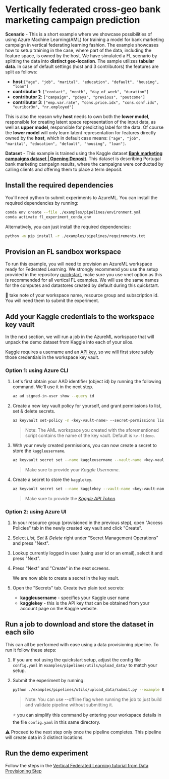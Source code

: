 # Vertically federated cross-geo bank marketing campaign prediction

**Scenario** - This is a short example where we showcase possibilities of using Azure Machine Learning(AML) for training a model for bank marketing campaign in vertical federating learning fashion. The example showcases how to setup training in the case, where part of the data, including the feature space, is owned by the host. We have simulated a FL scenario by splitting the data into **distinct geo-location**. The sample utilizes **tabular data**. In case of default settings (host and 3 contributors) the features are split as follows:
- **host**:`["age", "job", "marital", "education", "default", "housing", "loan"]`
- **contributor 1**: `["contact", "month", "day_of_week", "duration"]`
- **contributor 2**: `["campaign", "pdays", "previous", "poutcome"]`
- **contributor 3**: `["emp.var.rate", "cons.price.idx", "cons.conf.idx", "euribor3m", "nr.employed"]`

This is also the reason why **host** needs to own both the **lower model**, responsible for creating latent space representation of the input data, as well as **upper model**, responsible for predicting label for the data. Of course the **lower model** will only learn latent representation for features directly owned by the **host**, which in default case means: `["age", "job", "marital", "education", "default", "housing", "loan"]`.

**Dataset** - This example is trained using the Kaggle dataset [**Bank marketing campaigns dataset | Opening Deposit**](https://www.kaggle.com/datasets/volodymyrgavrysh/bank-marketing-campaigns-dataset). This dataset is describing Portugal bank marketing campaign results, where the campaigns were conducted by calling clients and offering them to place a term deposit.

## Install the required dependencies

You'll need python to submit experiments to AzureML. You can install the required dependencies by running:

```bash
conda env create --file ./examples/pipelines/environment.yml
conda activate fl_experiment_conda_env
```

Alternatively, you can just install the required dependencies:

```bash
python -m pip install -r ./examples/pipelines/requirements.txt
```

## Provision an FL sandbox workspace

To run this example, you will need to provision an AzureML workspace ready for Federated Learning. We strongly recommend you use the setup provided in the repository [quickstart](../quickstart.md), make sure you use vnet option as this is recommended for all vertical FL examples. We will use the same names for the computes and datastores created by default during this quickstart.

:notebook: take note of your workspace name, resource group and subscription id. You will need them to submit the experiment.

## Add your Kaggle credentials to the workspace key vault

In the next section, we will run a job in the AzureML workspace that will unpack the demo dataset from Kaggle into each of your silos.

Kaggle requires a username and an [API key](https://github.com/Kaggle/kaggle-api#api-credentials), so we will first store safely those credentials in the workspace key vault.

### Option 1: using Azure CLI

1. Let's first obtain your AAD identifier (object id) by running the following command. We'll use it in the next step.

    ```bash
    az ad signed-in-user show --query id
    ```

2. Create a new key vault policy for yourself, and grant permissions to list, set & delete secrets.

    ```bash
    az keyvault set-policy -n <key-vault-name> --secret-permissions list set delete --object-id <object-id>
    ```

    > Note: The AML workspace you created with the aforementioned script contains the name of the key vault. Default is `kv-fldemo`.

3. With your newly created permissions, you can now create a secret to store the `kaggleusername`.

    ```bash
    az keyvault secret set --name kaggleusername --vault-name <key-vault-name> --value <kaggle-username>
    ```

    > Make sure to provide your *Kaggle Username*.

4. Create a secret to store the `kagglekey`.

    ```bash
    az keyvault secret set --name kagglekey --vault-name <key-vault-name> --value <kaggle-api-token>
    ```

    > Make sure to provide the *[Kaggle API Token]((<https://github.com/Kaggle/kaggle-api#api-credentials>))*.

### Option 2: using Azure UI

1. In your resource group (provisioned in the previous step), open "Access Policies" tab in the newly created key vault and click "Create".

2. Select *List, Set & Delete* right under "Secret Management Operations" and press "Next".

3. Lookup currently logged in user (using user id or an email), select it and press "Next".

4. Press "Next" and "Create" in the next screens.

    We are now able to create a secret in the key vault.

5. Open the "Secrets" tab. Create two plain text secrets:

    - **kaggleusername** - specifies your Kaggle user name
    - **kagglekey** - this is the API key that can be obtained from your account page on the Kaggle website.

## Run a job to download and store the dataset in each silo

This can all be performed with ease using a data provisioning pipeline. To run it follow these steps:

1. If you are not using the quickstart setup, adjust the config file  `config.yaml` in `examples/pipelines/utils/upload_data/` to match your setup.

2. Submit the experiment by running:

   ```bash
   python ./examples/pipelines/utils/upload_data/submit.py --example BANK_MARKETING_VERTICAL --workspace_name "<workspace-name>" --resource_group "<resource-group-name>" --subscription_id "<subscription-id>"
   ```

   > Note: You can use --offline flag when running the job to just build and validate pipeline without submitting it.

    :star: you can simplify this command by entering your workspace details in the file `config.yaml` in this same directory.

:warning: Proceed to the next step only once the pipeline completes. This pipeline will create data in 3 distinct locations.

## Run the demo experiment

Follow the steps in the [Vertical Federated Learning tutorial from Data Provisioning Step](../tutorials/vertical-fl.md#data-provisioning)